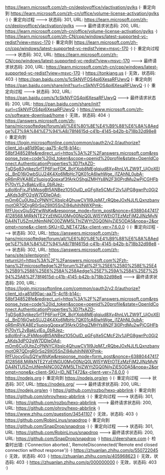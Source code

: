 https://learn.microsoft.com/zh-cn/deployoffice/vlactivation/gvlks (· 重定向到 https://learn.microsoft.com/zh-cn/office/volume-license-activation/gvlks ·)
(· 重定向过程 ---> 状态码: 301, URL: https://learn.microsoft.com/zh-cn/deployoffice/vlactivation/gvlks ---> 最终请求状态码: 200, URL: https://learn.microsoft.com/zh-cn/office/volume-license-activation/gvlks ·)
https://learn.microsoft.com/zh-CN/cpp/windows/latest-supported-vc-redist?view=msvc-170 (· 重定向到 https://learn.microsoft.com/zh-cn/cpp/windows/latest-supported-vc-redist?view=msvc-170 ·)
(· 重定向过程 ---> 状态码: 302, URL: https://learn.microsoft.com/zh-CN/cpp/windows/latest-supported-vc-redist?view=msvc-170 ---> 最终请求状态码: 200, URL: https://learn.microsoft.com/zh-cn/cpp/windows/latest-supported-vc-redist?view=msvc-170 ·)
https://tonkiang.us (· 无效，状态码: 403 ·)
https://pan.baidu.com/s/1cSkNVFOS4pi6XesaRFUwyQ (· 重定向到 https://pan.baidu.com/share/init?surl=cSkNVFOS4pi6XesaRFUwyQ ·)
(· 重定向过程 ---> 状态码: 302, URL: https://pan.baidu.com/s/1cSkNVFOS4pi6XesaRFUwyQ ---> 最终请求状态码: 200, URL: https://pan.baidu.com/share/init?surl=cSkNVFOS4pi6XesaRFUwyQ ·)
https://www.microsoft.com/zh-cn/software-download/home (· 无效，状态码: 404 ·)
https://answers.microsoft.com/zh-hans/microsoftedge/forum/all/%E6%80%8E%E4%B9%88%E6%8A%8Aedge%E7%9A%84%E7%94%A8/78f4615d-c41b-4145-b42b-b718b32d98e8 (· 重定向到 https://login.microsoftonline.com/common/oauth2/v2.0/authorize?client_id=a81d90ac-aa75-4cf8-b14c-58bf348528fe&redirect_uri=https%3A%2F%2Fanswers.microsoft.com&response_type=code%20id_token&scope=openid%20profile&state=OpenIdConnect.AuthenticationProperties%3D7fxAZD-TgDSg83ytjkez5rfTP6FixrFDK_BoYXqb8MEgIqjud8Xy4hnLVLZW9T_UjOoXEloL_BnD16jOwbSUJ24K4Xo6MbHc7QK01cA6lwhWge_j1ZAhNL0ubA-oR6mRVKA8Ez1iupisgQopxaf3fArkOShgjZMHYs8N2F3l0PrdMu2wPjCGHFbPj70vYL2vBakLyIEo_0bRJez-sdlol6nFjxJFkMpsgBt5ANBez1O5OuID_pGFgXe5CMcF2lv1JjPG8gwrPc0Gj2_AKds3dPO2gW7DDleOAd-mOm6Cu0UtpZcPNNYCXbslc4QhuwCV1ll9JpM7_rRQbeJOxNJLfLQxnzbanymotOR7QDrgR0rSq29X05SnZi94uhihlNWXPmk-RfFUocvGjuSQYwWsKw&response_mode=form_post&nonce=638804474174128568.MjRkNTE2YzEtNGU0My00NzQ0LWI5YWEtOTEzMzFiM2JlNzMyNDA4NTU5ZmUtNmNjNC00ZWM5LThlZWYtZGQ0NjIyZjE5ODA5&nopa=2&prompt=none&x-client-SKU=ID_NET472&x-client-ver=7.6.0.0 ·)
(· 重定向过程 ---> 状态码: 302, URL: https://answers.microsoft.com/zh-hans/microsoftedge/forum/all/%E6%80%8E%E4%B9%88%E6%8A%8Aedge%E7%9A%84%E7%94%A8/78f4615d-c41b-4145-b42b-b718b32d98e8 ---> 状态码: 302, URL: https://answers.microsoft.com/zh-hans/site/silentsignin?returnUrl=https%3A%2F%2Fanswers.microsoft.com%2Fzh-hans%2Fmicrosoftedge%2Fforum%2Fall%2F%25E6%2580%258E%25E4%25B9%2588%25E6%258A%258Aedge%25E7%259A%2584%25E7%2594%25A8%2F78f4615d-c41b-4145-b42b-b718b32d98e8 ---> 最终请求状态码: 200, URL: https://login.microsoftonline.com/common/oauth2/v2.0/authorize?client_id=a81d90ac-aa75-4cf8-b14c-58bf348528fe&redirect_uri=https%3A%2F%2Fanswers.microsoft.com&response_type=code%20id_token&scope=openid%20profile&state=OpenIdConnect.AuthenticationProperties%3D7fxAZD-TgDSg83ytjkez5rfTP6FixrFDK_BoYXqb8MEgIqjud8Xy4hnLVLZW9T_UjOoXEloL_BnD16jOwbSUJ24K4Xo6MbHc7QK01cA6lwhWge_j1ZAhNL0ubA-oR6mRVKA8Ez1iupisgQopxaf3fArkOShgjZMHYs8N2F3l0PrdMu2wPjCGHFbPj70vYL2vBakLyIEo_0bRJez-sdlol6nFjxJFkMpsgBt5ANBez1O5OuID_pGFgXe5CMcF2lv1JjPG8gwrPc0Gj2_AKds3dPO2gW7DDleOAd-mOm6Cu0UtpZcPNNYCXbslc4QhuwCV1ll9JpM7_rRQbeJOxNJLfLQxnzbanymotOR7QDrgR0rSq29X05SnZi94uhihlNWXPmk-RfFUocvGjuSQYwWsKw&response_mode=form_post&nonce=638804474174128568.MjRkNTE2YzEtNGU0My00NzQ0LWI5YWEtOTEzMzFiM2JlNzMyNDA4NTU5ZmUtNmNjNC00ZWM5LThlZWYtZGQ0NjIyZjE5ODA5&nopa=2&prompt=none&x-client-SKU=ID_NET472&x-client-ver=7.6.0.0 ·)
https://nodejs.org (· 重定向到 https://nodejs.org/en ·)
(· 重定向过程 ---> 状态码: 307, URL: https://nodejs.org/ ---> 最终请求状态码: 200, URL: https://nodejs.org/en ·)
https://github.com/rozbo/hexo-abbrlink (· 重定向到 https://github.com/ohroy/hexo-abbrlink ·)
(· 重定向过程 ---> 状态码: 301, URL: https://github.com/rozbo/hexo-abbrlink ---> 最终请求状态码: 200, URL: https://github.com/ohroy/hexo-abbrlink ·)
https://www.zhihu.com/question/34541107 (· 无效，状态码: 403 ·)
https://github.com/RobinLinus/snapdrop (· 重定向到 https://github.com/SnapDrop/snapdrop ·)
(· 重定向过程 ---> 状态码: 301, URL: https://github.com/RobinLinus/snapdrop ---> 最终请求状态码: 200, URL: https://github.com/SnapDrop/snapdrop ·)
https://deershare.com (· 检查时出错: ('Connection aborted.', RemoteDisconnected('Remote end closed connection without response')) ·)
https://zhuanlan.zhihu.com/p/550722045 (· 无效，状态码: 403 ·)
https://zhuanlan.zhihu.com/p/405968623 (· 无效，状态码: 403 ·)
https://zhuanlan.zhihu.com/p/000000000 (· 无效，状态码: 403 ·)
